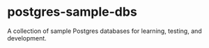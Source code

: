 # postgres-sample-dbs
A collection of sample Postgres databases for learning, testing, and development.
